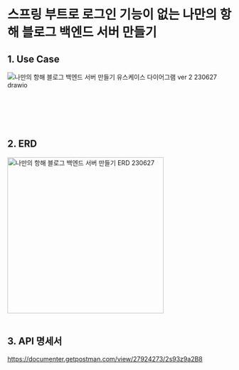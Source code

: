 # 스프링 부트로 로그인 기능이 없는 나만의 항해 블로그 백엔드 서버 만들기

## 1. Use Case
![나만의 항해 블로그 백엔드 서버 만들기 유스케이스 다이어그램 ver 2 230627 drawio](https://github.com/HaenaCho01/myVoyageBlogVer2/assets/131599243/ec684629-84fc-4416-aaca-f827d6451db2)




<br/>
<br/>



<br/>
<br/>

## 2. ERD
<img width="351" alt="나만의 항해 블로그 백엔드 서버 만들기 ERD 230627" src="https://github.com/HaenaCho01/myVoyageBlogVer2/assets/131599243/68858921-c1af-4a24-84f8-1a8805044ffd">




<br/>
<br/>

## 3. API 명세서
https://documenter.getpostman.com/view/27924273/2s93z9a2B8


<br/>
<br/>
